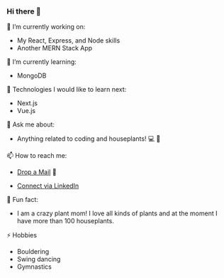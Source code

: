### Hi there 👋 

🔭 I’m currently working on:
-  My React, Express, and Node skills
-  Another MERN Stack App 

🌱 I’m currently learning:
- MongoDB

🤔 Technologies I would like to learn next: 
- Next.js
- Vue.js

💬 Ask me about:
- Anything related to coding and houseplants! 💻 🌵

📫 How to reach me: 
- [Drop a Mail](mailto:elenhkatsa@gmail.com) 📧

- [Connect via LinkedIn](https://www.linkedin.com/in/eleni-katsareli/)

🌸 Fun fact: 
- I am a crazy plant mom! I love all kinds of plants and at the moment I have more than 100 houseplants.
 
 ⚡ Hobbies
 - Bouldering
 - Swing dancing
 - Gymnastics

<!--
**Elenikats/Elenikats** is a ✨ _special_ ✨ repository because its `README.md` (this file) appears on your GitHub profile.

Here are some ideas to get you started:

- 🔭 I’m currently working on ...
- 🌱 I’m currently learning ...
- 👯 I’m looking to collaborate on ...
- 🤔 I’m looking for help with ...
- 💬 Ask me about ...
- 📫 How to reach me: ...
- 😄 Pronouns: ...
- ⚡ Fun fact: ...
👨🏻‍💻 Languages and Tools
-->
